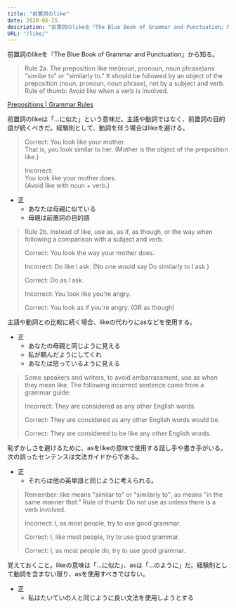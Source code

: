 ```yaml
---
title: "前置詞のlike"
date: 2020-06-25
description: "前置詞のlikeを『The Blue Book of Grammar and Punctuation』から知る。"
URL: "/like/"
---
```


前置詞のlikeを『The Blue Book of Grammar and Punctuation』から知る。<!--more-->

> Rule 2a. The preposition like me(noun, pronoun, noun phrase)ans "similar to" or "similarly to." It should be followed by an object of the preposition (noun, pronoun, noun phrase), not by a subject and verb. Rule of thumb: Avoid like when a verb is involved.

[Prepositions | Grammar Rules](https://www.grammarbook.com/grammar/probPrep.asp)

前置詞のlikeは「…に似た」という意味だ。主語や動詞ではなく、前置詞の目的語が続くべきだ。経験則として、動詞を伴う場合はlikeを避ける。

> Correct:
You look like your mother.  
That is, you look similar to her. (Mother is the object of the preposition like.)
>
> Incorrect:  
You look like your mother does.  
(Avoid like with noun + verb.)  

- 正
    - あなたは母親に似ている
    - 母親は前置詞の目的語

> Rule 2b. Instead of like, use as, as if, as though, or the way when following a comparison with a subject and verb.
>
> Correct: You look the way your mother does.
>
> Incorrect: Do like I ask. (No one would say Do similarly to I ask.)
>
> Correct: Do as I ask.
>
> Incorrect: You look like you're angry.
> 
> Correct: You look as if you're angry. (OR as though)

主語や動詞との比較に続く場合、likeの代わりにasなどを使用する。

- 正
    - あなたの母親と同じように見える
    - 私が頼んだようにしてくれ
    - あなたは怒っているように見える

> Some speakers and writers, to avoid embarrassment, use as when they mean like. The following incorrect sentence came from a grammar guide:
>
> Incorrect: They are considered as any other English words.
>
> Correct: They are considered as any other English words would be.
>
> Correct: They are considered to be like any other English words.

恥ずかしさを避けるために、asをlikeの意味で使用する話し手や書き手がいる。次の誤ったセンテンスは文法ガイドからである。 

- 正
    - それらは他の英単語と同じように考えられる。

> Remember: like means "similar to" or "similarly to"; as means "in the same manner that." Rule of thumb: Do not use as unless there is a verb involved.
>
> Incorrect: I, as most people, try to use good grammar.
>
> Correct: I, like most people, try to use good grammar.
>
> Correct: I, as most people do, try to use good grammar.
  
覚えておくこと。likeの意味は「…に似た」、asは「…のように」だ。経験則として動詞を含まない限り、asを使用すべきではない。

- 正
    - 私はたいていの人と同じように良い文法を使用しようとする
